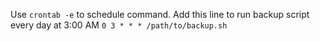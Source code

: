 Use `crontab -e` to schedule command.
Add this line to run backup script every day at 3:00 AM
`0 3 * * * /path/to/backup.sh`